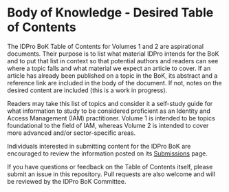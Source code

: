 # Body of Knowledge - Desired Table of Contents

The IDPro BoK Table of Contents for Volumes 1 and 2 are aspirational documents. Their purpose is to list what material IDPro intends for the BoK and to put that list in context so that potential authors and readers can see where a topic falls and what material we expect an article to cover. If an article has already been published on a topic in the BoK, its abstract and a reference link are included in the body of the document. If not, notes on the desired content are included (this is a work in progress).

Readers may take this list of topics and consider it a self-study guide for what information to study to be considered proficient as an Identity and Access Management (IAM) practitioner. Volume 1 is intended to be topics foundational to the field of IAM, whereas Volume 2 is intended to cover more advanced and/or sector-specific areas.

Individuals interested in submitting content for the IDPro BoK are encouraged to review the information posted on its [Submissions](https://bok.idpro.org/submissions/) page.

If you have questions or feedback on the Table of Contents itself, please submit an issue in this repository. Pull requests are also welcome and will be reviewed by the IDPro BoK Committee.


